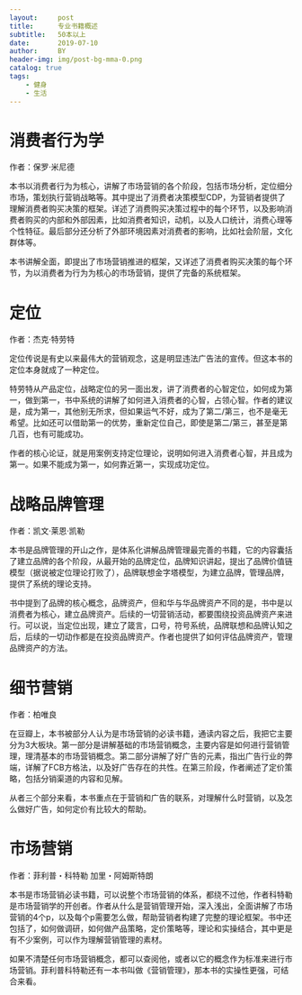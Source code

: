 ```yaml
---
layout:     post
title:      专业书籍概述
subtitle:   50本以上
date:       2019-07-10
author:     BY
header-img: img/post-bg-mma-0.png
catalog: true
tags:
    - 健身
    - 生活
---
```



# 消费者行为学

作者：保罗·米尼德

本书以消费者行为为核心，讲解了市场营销的各个阶段，包括市场分析，定位细分市场，策划执行营销战略等。其中提出了消费者决策模型CDP，为营销者提供了理解消费者购买决策的框架。详述了消费购买决策过程中的每个环节，以及影响消费者购买的内部和外部因素，比如消费者知识，动机，以及人口统计，消费心理等个性特征。最后部分还分析了外部环境因素对消费者的影响，比如社会阶层，文化群体等。

本书讲解全面，即提出了市场营销推进的框架，又详述了消费者购买决策的每个环节，为以消费者为行为为核心的市场营销，提供了完备的系统框架。



# 定位

作者：杰克·特劳特

定位传说是有史以来最伟大的营销观念，这是明显违法广告法的宣传。但这本书的定位本身就成了一种定位。

特劳特从产品定位，战略定位的另一面出发，讲了消费者的心智定位，如何成为第一，做到第一，书中系统的讲解了如何进入消费者的心智，占领心智。作者的建议是，成为第一，其他别无所求，但如果运气不好，成为了第二/第三，也不是毫无希望。比如还可以借助第一的优势，重新定位自己，即使是第二/第三，甚至是第几百，也有可能成功。

作者的核心论证，就是用案例支持定位理论，说明如何进入消费者心智，并且成为第一。如果不能成为第一，如何靠近第一，实现成功定位。



# 战略品牌管理

作者：凯文·莱恩·凯勒

本书是品牌管理的开山之作，是体系化讲解品牌管理最完善的书籍，它的内容囊括了建立品牌的各个阶段，从最开始的品牌定位，品牌知识讲起，提出了品牌价值链模型（据说被定位理论打败了），品牌联想金字塔模型，为建立品牌，管理品牌，提供了系统的理论支持。

书中提到了品牌的核心概念，品牌资产，但和华与华品牌资产不同的是，书中是以消费者为核心，建立品牌资产。后续的一切营销活动，都要围绕投资品牌资产来进行。可以说，当定位出现，建立了箴言，口号，符号系统，品牌联想和品牌认知之后，后续的一切动作都是在投资品牌资产。作者也提供了如何评估品牌资产，管理品牌资产的方法。



# 细节营销

作者：柏唯良

在豆瓣上，本书被部分人认为是市场营销的必读书籍，通读内容之后，我把它主要分为3大板块。第一部分是讲解基础的市场营销概念，主要内容是如何进行营销管理，理清基本的市场营销概念。第二部分讲解了好广告的元素，指出广告行业的弊端，详解了FCB方格法，以及好广告存在的共性。在第三阶段，作者阐述了定价策略，包括分销渠道的内容和见解。

从者三个部分来看，本书重点在于营销和广告的联系，对理解什么时营销，以及怎么做好广告，如何定价有比较大的帮助。



# 市场营销

作者：菲利普・科特勒 加里・阿姆斯特朗

本书是市场营销必读书籍，可以说整个市场营销的体系，都绕不过他，作者科特勒是市场营销学的开创者。作者从什么是营销管理开始，深入浅出，全面讲解了市场营销的4个p，以及每个p需要怎么做，帮助营销者构建了完整的理论框架。书中还包括了，如何做调研，如何做产品策略，定价策略等，理论和实操结合，其中更是有不少案例，可以作为理解营销管理的素材。

如果不清楚任何市场营销概念，都可以查阅他，或者以它的概念作为标准来进行市场营销。菲利普科特勒还有一本书叫做《营销管理》，那本书的实操性更强，可结合来看。